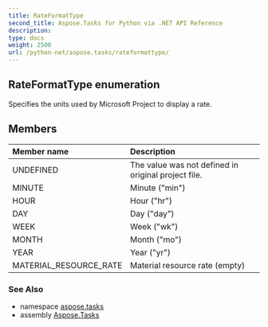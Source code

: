 ```yaml
---
title: RateFormatType
second_title: Aspose.Tasks for Python via .NET API Reference
description: 
type: docs
weight: 2500
url: /python-net/aspose.tasks/rateformattype/
---
```


## RateFormatType enumeration

Specifies the units used by Microsoft Project to display a rate.

## Members
| Member name | Description |
| :- | :- |
|UNDEFINED|The value was not defined in original project file.|
|MINUTE|Minute ("min")|
|HOUR|Hour ("hr")|
|DAY|Day ("day")|
|WEEK|Week ("wk")|
|MONTH|Month ("mo")|
|YEAR|Year ("yr")|
|MATERIAL_RESOURCE_RATE|Material resource rate (empty)|

### See Also

* namespace [aspose.tasks](/tasks/python-net/aspose.tasks/)
* assembly [Aspose.Tasks](/tasks/python-net/)

